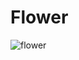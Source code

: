 # Flower

![flower](https://user-images.githubusercontent.com/63699592/236506187-282f2dc3-cbcb-447c-81f4-63b127233ab9.png)
